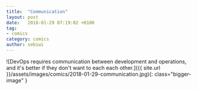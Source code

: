 ```yaml
---
title:  "Communication"
layout: post
date:   2018-01-29 07:19:02 +0100
tag:
- comics
category: comics
author: sebiwi
---
```


![DevOps requires communication between development and operations, and it's better if they don't want to each each other.]({{ site.url }}/assets/images/comics/2018-01-29-communication.jpg){: class="bigger-image" }
